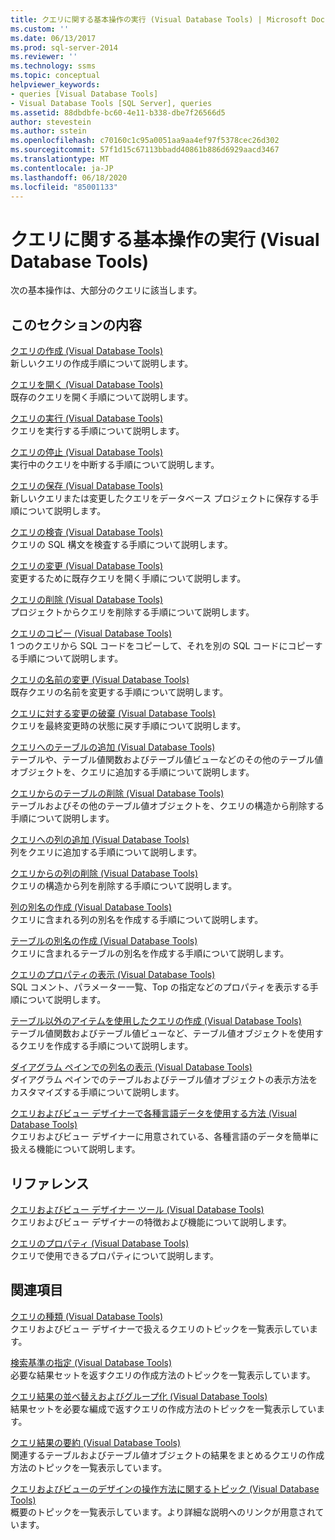 ```yaml
---
title: クエリに関する基本操作の実行 (Visual Database Tools) | Microsoft Docs
ms.custom: ''
ms.date: 06/13/2017
ms.prod: sql-server-2014
ms.reviewer: ''
ms.technology: ssms
ms.topic: conceptual
helpviewer_keywords:
- queries [Visual Database Tools]
- Visual Database Tools [SQL Server], queries
ms.assetid: 88dbdbfe-bc60-4e11-b338-dbe7f26566d5
author: stevestein
ms.author: sstein
ms.openlocfilehash: c70160c1c95a0051aa9aa4ef97f5378cec26d302
ms.sourcegitcommit: 57f1d15c67113bbadd40861b886d6929aacd3467
ms.translationtype: MT
ms.contentlocale: ja-JP
ms.lasthandoff: 06/18/2020
ms.locfileid: "85001133"
---
```

# <a name="perform-basic-operations-with-queries-visual-database-tools"></a>クエリに関する基本操作の実行 (Visual Database Tools)
  次の基本操作は、大部分のクエリに該当します。  
  
## <a name="in-this-section"></a>このセクションの内容  
 [クエリの作成 (Visual Database Tools)](visual-database-tools.md)  
 新しいクエリの作成手順について説明します。  
  
 [クエリを開く (Visual Database Tools)](open-queries-visual-database-tools.md)  
 既存のクエリを開く手順について説明します。  
  
 [クエリの実行 (Visual Database Tools)](run-queries-visual-database-tools.md)  
 クエリを実行する手順について説明します。  
  
 [クエリの停止 (Visual Database Tools)](stop-a-query-visual-database-tools.md)  
 実行中のクエリを中断する手順について説明します。  
  
 [クエリの保存 (Visual Database Tools)](save-queries-visual-database-tools.md)  
 新しいクエリまたは変更したクエリをデータベース プロジェクトに保存する手順について説明します。  
  
 [クエリの検査 (Visual Database Tools)](verify-queries-visual-database-tools.md)  
 クエリの SQL 構文を検査する手順について説明します。  
  
 [クエリの変更 (Visual Database Tools)](modify-queries-visual-database-tools.md)  
 変更するために既存クエリを開く手順について説明します。  
  
 [クエリの削除 (Visual Database Tools)](delete-queries-visual-database-tools.md)  
 プロジェクトからクエリを削除する手順について説明します。  
  
 [クエリのコピー (Visual Database Tools)](copy-queries-visual-database-tools.md)  
 1 つのクエリから SQL コードをコピーして、それを別の SQL コードにコピーする手順について説明します。  
  
 [クエリの名前の変更 (Visual Database Tools)](rename-queries-visual-database-tools.md)  
 既存クエリの名前を変更する手順について説明します。  
  
 [クエリに対する変更の破棄 (Visual Database Tools)](discard-changes-made-to-queries-visual-database-tools.md)  
 クエリを最終変更時の状態に戻す手順について説明します。  
  
 [クエリへのテーブルの追加 (Visual Database Tools)](add-tables-to-queries-visual-database-tools.md)  
 テーブルや、テーブル値関数およびテーブル値ビューなどのその他のテーブル値オブジェクトを、クエリに追加する手順について説明します。  
  
 [クエリからのテーブルの削除 (Visual Database Tools)](remove-tables-from-queries-visual-database-tools.md)  
 テーブルおよびその他のテーブル値オブジェクトを、クエリの構造から削除する手順について説明します。  
  
 [クエリへの列の追加 (Visual Database Tools)](add-columns-to-queries-visual-database-tools.md)  
 列をクエリに追加する手順について説明します。  
  
 [クエリからの列の削除 (Visual Database Tools)](remove-columns-from-queries-visual-database-tools.md)  
 クエリの構造から列を削除する手順について説明します。  
  
 [列の別名の作成 (Visual Database Tools)](create-column-aliases-visual-database-tools.md)  
 クエリに含まれる列の別名を作成する手順について説明します。  
  
 [テーブルの別名の作成 (Visual Database Tools)](create-table-aliases-visual-database-tools.md)  
 クエリに含まれるテーブルの別名を作成する手順について説明します。  
  
 [クエリのプロパティの表示 (Visual Database Tools)](query-properties-visual-database-tools.md)  
 SQL コメント、パラメーター一覧、Top の指定などのプロパティを表示する手順について説明します。  
  
 [テーブル以外のアイテムを使用したクエリの作成 (Visual Database Tools)](create-queries-using-something-besides-a-table-visual-database-tools.md)  
 テーブル値関数およびテーブル値ビューなど、テーブル値オブジェクトを使用するクエリを作成する手順について説明します。  
  
 [ダイアグラム ペインでの列名の表示 (Visual Database Tools)](diagram-pane-visual-database-tools.md)  
 ダイアグラム ペインでのテーブルおよびテーブル値オブジェクトの表示方法をカスタマイズする手順について説明します。  
  
 [クエリおよびビュー デザイナーで各種言語データを使用する方法 (Visual Database Tools)](use-the-query-and-view-designer-with-international-data-visual-database-tools.md)  
 クエリおよびビュー デザイナーに用意されている、各種言語のデータを簡単に扱える機能について説明します。  
  
## <a name="reference"></a>リファレンス  
 [クエリおよびビュー デザイナー ツール (Visual Database Tools)](query-and-view-designer-tools-visual-database-tools.md)  
 クエリおよびビュー デザイナーの特徴および機能について説明します。  
  
 [クエリのプロパティ (Visual Database Tools)](query-properties-visual-database-tools.md)  
 クエリで使用できるプロパティについて説明します。  
  
## <a name="related-sections"></a>関連項目  
 [クエリの種類 (Visual Database Tools)](types-of-queries-visual-database-tools.md)  
 クエリおよびビュー デザイナーで扱えるクエリのトピックを一覧表示しています。  
  
 [検索基準の指定 (Visual Database Tools)](specify-search-criteria-visual-database-tools.md)  
 必要な結果セットを返すクエリの作成方法のトピックを一覧表示しています。  
  
 [クエリ結果の並べ替えおよびグループ化 (Visual Database Tools)](sort-and-group-query-results-visual-database-tools.md)  
 結果セットを必要な編成で返すクエリの作成方法のトピックを一覧表示しています。  
  
 [クエリ結果の要約 (Visual Database Tools)](summarize-query-results-visual-database-tools.md)  
 関連するテーブルおよびテーブル値オブジェクトの結果をまとめるクエリの作成方法のトピックを一覧表示しています。  
  
 [クエリおよびビューのデザインの操作方法に関するトピック (Visual Database Tools)](design-queries-and-views-how-to-topics-visual-database-tools.md)  
 概要のトピックを一覧表示しています。より詳細な説明へのリンクが用意されています。  
  
  
